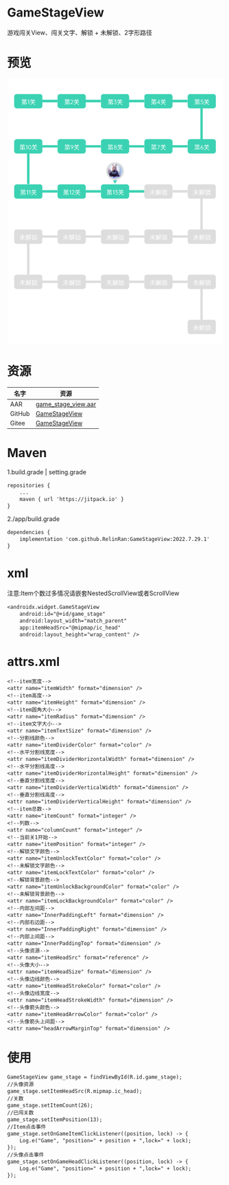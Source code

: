 # GameStageView
游戏闯关View、闯关文字、解锁 + 未解锁、2字形路径
# 预览
![效果](./ic_preview.png)
# 资源
|名字|资源|
|-|-|
|AAR|[game_stage_view.aar](https://github.com/RelinRan/GameStageView/blob/master/game_stage_view_2022.7.29.1.aar)|
|GitHub |[GameStageView](https://github.com/RelinRan/GameStageView)|
|Gitee|[GameStageView](https://gitee.com/relin/GameStageView)|
# Maven
1.build.grade | setting.grade
```
repositories {
	...
	maven { url 'https://jitpack.io' }
}
```
2./app/build.grade
```
dependencies {
	implementation 'com.github.RelinRan:GameStageView:2022.7.29.1'
}
```
# xml  
注意:Item个数过多情况请嵌套NestedScrollView或者ScrollView
~~~
<androidx.widget.GameStageView
    android:id="@+id/game_stage"
    android:layout_width="match_parent"
    app:itemHeadSrc="@mipmap/ic_head"
    android:layout_height="wrap_content" />
~~~
# attrs.xml
~~~
<!--item宽度-->
<attr name="itemWidth" format="dimension" />
<!--item高度-->
<attr name="itemHeight" format="dimension" />
<!--item圆角大小-->
<attr name="itemRadius" format="dimension" />
<!--item文字大小-->
<attr name="itemTextSize" format="dimension" />
<!--分割线颜色-->
<attr name="itemDividerColor" format="color" />
<!--水平分割线宽度-->
<attr name="itemDividerHorizontalWidth" format="dimension" />
<!--水平分割线高度-->
<attr name="itemDividerHorizontalHeight" format="dimension" />
<!--垂直分割线宽度-->
<attr name="itemDividerVerticalWidth" format="dimension" />
<!--垂直分割线高度-->
<attr name="itemDividerVerticalHeight" format="dimension" />
<!--item总数-->
<attr name="itemCount" format="integer" />
<!--列数-->
<attr name="columnCount" format="integer" />
<!--当前关1开始-->
<attr name="itemPosition" format="integer" />
<!--解锁文字颜色-->
<attr name="itemUnlockTextColor" format="color" />
<!--未解锁文字颜色-->
<attr name="itemLockTextColor" format="color" />
<!--解锁背景颜色-->
<attr name="itemUnlockBackgroundColor" format="color" />
<!--未解锁背景颜色-->
<attr name="itemLockBackgroundColor" format="color" />
<!--内部左间距-->
<attr name="InnerPaddingLeft" format="dimension" />
<!--内部右边距-->
<attr name="InnerPaddingRight" format="dimension" />
<!--内部上间距-->
<attr name="InnerPaddingTop" format="dimension" />
<!--头像资源-->
<attr name="itemHeadSrc" format="reference" />
<!--头像大小-->
<attr name="itemHeadSize" format="dimension" />
<!--头像边线颜色-->
<attr name="itemHeadStrokeColor" format="color" />
<!--头像边线宽度-->
<attr name="itemHeadStrokeWidth" format="dimension" />
<!--头像箭头颜色-->
<attr name="itemHeadArrowColor" format="color" />
<!--头像箭头上间距-->
<attr name="headArrowMarginTop" format="dimension" />
~~~
# 使用
~~~
GameStageView game_stage = findViewById(R.id.game_stage);
//头像资源
game_stage.setItemHeadSrc(R.mipmap.ic_head);
//关数
game_stage.setItemCount(26);
//已闯关数
game_stage.setItemPosition(13);
//Item点击事件
game_stage.setOnGameItemClickListener((position, lock) -> {
    Log.e("Game", "position=" + position + ",lock=" + lock);
});
//头像点击事件
game_stage.setOnGameHeadClickListener((position, lock) -> {
    Log.e("Game", "position=" + position + ",lock=" + lock);
});
~~~
